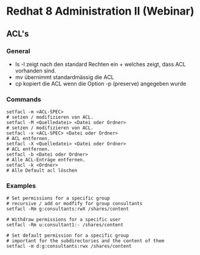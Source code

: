 # Redhat 8 Administration II (Webinar) 

## ACL's 

### General 

- ls -l zeigt nach den standard Rechten ein + welches zeigt, dass ACL vorhanden sind.
- mv übernimmt standardmässig die ACL
- cp kopiert die ACL wenn die Option -p (preserve) angegeben wurde

### Commands

```
setfacl -m <ACL-SPEC>
# setzen / modifizieren von ACL.
setfacl -M <Quelledatei> <Datei oder Ordner>
# setzen / modifizieren von ACL.
setfacl -x <ACL-SPEC> <Datei oder Ordner>
# ACL entfernen.
setfacl -X <Quelledatei> <Datei oder Ordner>
# ACL entfernen.
setfacl -b <Datei oder Ordner>
# Alle ACL-Enträge entfernen.
setfacl -k <Ordner>
# Alle Default acl löschen
```

### Examples 

```
# Set permissions for a specific group 
# recursive / add or modfify for group consultants 
setfacl -Rm g:consultants:rwX /shares/content

# Withdraw permissions for a specific user 
setfacl -Rm u:consultant1:- /shares/content

# Set default permission for a specific group 
# important for the subdirectories and the content of them
setfacl -m d:g:consultants:rwx /shares/content

```

